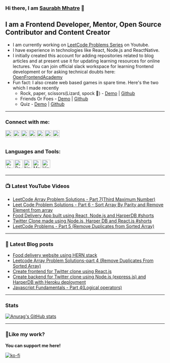 ### Hi there, I am [Saurabh Mhatre](https://www.youtube.com/channel/UCtWzTuAO-uEnGhrktGNPi0g) 👋

## I am a Frontend Developer, Mentor, Open Source Contributor and Content Creator

- I am currently working on [LeetCode Problems Series](https://www.youtube.com/playlist?list=PLZ1FmiaTE30UMt-EZBzW8xIUYuhLYUwBL) on Youtube.
- I have experience in technologies like React, Node.js and ReactNative.
- I initially created this account for adding repositories related to blog articles and at present use it for updating learning resources for online lectures. You can join official slack workspace for learning frontend development or for asking technical doubts here: [OpenFrontendAcademy](https://join.slack.com/t/openfullstackacademy/shared_invite/zt-pi7r0wlf-RI5GLE8H98D_WB0x~MdTng)
- Fun fact: I also create web based games in spare time. Here's the two which I made recently
  - Rock, paper, scissors(Lizard, spock 🖖) -  [Demo](https://rockpaperscisor.netlify.app/) | [Github](https://github.com/codeclassifiers/rockpaperscissors)
  - Friends Or Foes - [Demo](https://friends-or-foes.netlify.app/) | [Github](https://github.com/codeclassifiers/FriendsOrFoesGame)
  - Quiz - [Demo](https://react-typescript-quiz-freecodecamp.netlify.app/) | [Github](https://github.com/codeclassifiers/react-quiz-2021) 

---

### Connect with me:

[<img align="left" alt="instagram | Instagram" width="22px" src="https://res.cloudinary.com/dk22rcdch/image/upload/v1618043941/social-icons/1_it9zbv.png" />][instagram]
[<img align="left" alt="twitter | Twitter" width="22px" src="https://res.cloudinary.com/dk22rcdch/image/upload/v1618043940/social-icons/5_vdg8xg.png" />][twitter]
[<img align="left" alt="linkedIn | LinkedIn" width="22px" src="https://res.cloudinary.com/dk22rcdch/image/upload/v1618044080/social-icons/6_elpkjr.png" />][linkedIn]
[<img align="left" alt="github | Github" width="22px" src="https://res.cloudinary.com/dk22rcdch/image/upload/v1618043940/social-icons/2_rxsecc.png" />][github]
[<img align="left" alt="youtube | Youtube" width="22px" src="https://res.cloudinary.com/dk22rcdch/image/upload/v1618043940/social-icons/3_gzaiwk.png" />][youtube]
[<img align="left" alt="website | Website" width="22px" src="https://res.cloudinary.com/dk22rcdch/image/upload/v1618044296/social-icons/7_huz2ns.png" />][website]
[<img align="left" alt="medium | Medium" width="22px" src="https://res.cloudinary.com/dk22rcdch/image/upload/v1618043940/social-icons/4_vuxftg.png" />][medium]  

<br></br>

### Languages and Tools:

<img align="left" alt="JavaScript" width="26px" src="https://res.cloudinary.com/dk22rcdch/image/upload/v1618044727/social-icons/9_j9sp8d.png" />
<img align="left" alt="React" width="26px" src="https://res.cloudinary.com/dk22rcdch/image/upload/v1618044727/social-icons/8_cgeodm.png" />
<img align="left" alt="Node.js" width="26px" src="https://res.cloudinary.com/dk22rcdch/image/upload/v1618044727/social-icons/10_zckapi.png" />
<img align="left" alt="MongoDB" width="26px" src="https://res.cloudinary.com/dk22rcdch/image/upload/v1618044727/social-icons/11_qjt22r.png" />
<img align="left" alt="Visual Studio Code" width="26px" src="https://res.cloudinary.com/dk22rcdch/image/upload/v1618044727/social-icons/12_mbqvko.png" />

<br/>
<br/>

---

### 📺 Latest YouTube Videos

<!-- YOUTUBE:START -->
- [LeetCode Array Problem Solutions - Part 7(Third Maximum Number)](https://www.youtube.com/watch?v=5g3Ow62oYb0)
- [Leet Code Problem Solutions - Part 6 - Sort Array By Parity and Remove Element from array](https://www.youtube.com/watch?v=7Ce4yf9M_fY)
- [Food Delivery App built using React, Node.js and HarperDB #shorts](https://www.youtube.com/watch?v=dnji_DxST7s)
- [Twitter Clone made using Node.js, Harper DB and React.js #shorts](https://www.youtube.com/watch?v=6uuz0CILGHc)
- [LeetCode Problems - Part 5 (Remove Duplicates from Sorted Array)](https://www.youtube.com/watch?v=zKcNYIsrq4s)
<!-- YOUTUBE:END -->

---

### 📘 Latest Blog posts

<!-- BLOG-POST-LIST:START -->
- [Food delivery website using HERN stack](https://saurabhnative.hashnode.dev/food-delivery-website-using-hern-stack-1)
- [Leetcode Array Problem Solutions-part 4 (Remove Duplicates From Sorted Array)](https://saurabhnative.hashnode.dev/leetcode-array-problem-solutions-part-4-remove-duplicates-from-sorted-array)
- [Create frontend for Twitter clone using React.js](https://saurabhnative.hashnode.dev/create-frontend-for-twitter-clone-using-reactjs)
- [Create backend for Twitter clone using Node.js (express.js) and HarperDB with Heroku deployment](https://saurabhnative.hashnode.dev/create-backend-for-twitter-clone-using-nodejs-expressjs-and-harperdb-with-heroku-deployment)
- [Javascript Fundamentals - Part 4(Logical operators)](https://saurabhnative.hashnode.dev/javascript-fundamentals-part-4logical-operators)
<!-- BLOG-POST-LIST:END -->

---

### Stats

[![Anurag's GitHub stats](https://github-readme-stats.vercel.app/api?username=saurabhnative&show_icons=true)](https://github.com/anuraghazra/github-readme-stats)

[instagram]: https://www.instagram.com/saurabhnative/
[twitter]: https://twitter.com/saurabhnative
[linkedIn]: https://www.linkedin.com/in/saurabhnative
[github]: https://github.com/smhatre59
[youtube]: https://www.youtube.com/channel/UCtWzTuAO-uEnGhrktGNPi0g 
[website]: https://saurabhnative.hashnode.dev/
[medium]: https://medium.com/@smhatre59

---

### 💖Like my work? 

**You can support me here!**

[![ko-fi](https://ko-fi.com/img/githubbutton_sm.svg)](https://ko-fi.com/T6T24KNL5)
